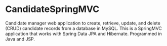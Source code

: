# CandidateSpringMVC

Candidate manager web application to create, retrieve, update, and delete (CRUD) candidate records from a database in MySQL. This is a SpringMVC application that works with Spring Data JPA and Hibernate. Programmed in Java and JSP.
